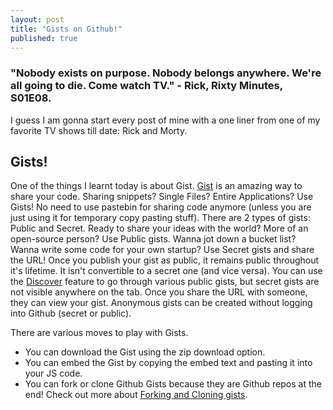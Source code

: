 ```yaml
---
layout: post
title: "Gists on Github!"
published: true
---
```


### "Nobody exists on purpose. Nobody belongs anywhere. We're all going to die. Come watch TV." - Rick, Rixty Minutes, S01E08.
I guess I am gonna start every post of mine with a one liner from one of my favorite TV shows till date: Rick and Morty.
## Gists!
One of the things I learnt today is about Gist. [Gist](https://gist.github.com/) is an amazing way to share your code. Sharing snippets? Single Files? Entire Applications? Use Gists!
No need to use pastebin for sharing code anymore (unless you are just using it for temporary copy pasting stuff).
There are 2 types of gists: Public and Secret. Ready to share your ideas with the world? More of an open-source person? Use Public gists. 
Wanna jot down a bucket list? Wanna write some code for your own startup? Use Secret gists and share the URL!
Once you publish your gist as public, it remains public throughout it's lifetime. It isn't convertible to a secret one (and vice versa).
You can use the [Discover](https://gist.github.com/discover) feature to go through various public gists, but secret gists are not visible anywhere on the tab. Once you share the URL with someone, they can view your gist.
Anonymous gists can be created without logging into Github (secret or public).

There are various moves to play with Gists.
- You can download the Gist using the zip download option.
- You can embed the Gist by copying the embed text and pasting it into your JS code.
- You can fork or clone Github Gists because they are Github repos at the end! Check out more about [Forking and Cloning gists](https://help.github.com/articles/forking-and-cloning-gists/).



